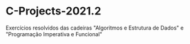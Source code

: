 # C-Projects-2021.2
Exercícios resolvidos das cadeiras "Algoritmos e Estrutura de Dados" e "Programação Imperativa e Funcional"
